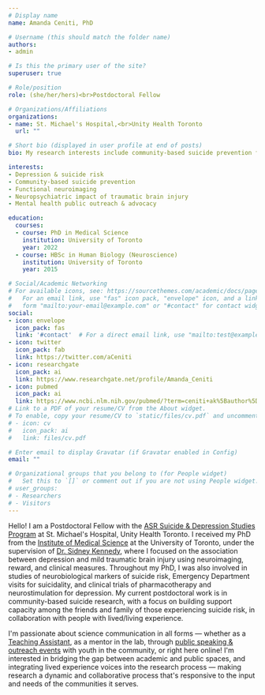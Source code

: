 ```yaml
---
# Display name
name: Amanda Ceniti, PhD

# Username (this should match the folder name)
authors:
- admin

# Is this the primary user of the site?
superuser: true

# Role/position
role: (she/her/hers)<br>Postdoctoral Fellow

# Organizations/Affiliations
organizations:
- name: St. Michael's Hospital,<br>Unity Health Toronto
  url: ""

# Short bio (displayed in user profile at end of posts)
bio: My research interests include community-based suicide prevention focused on building social support capacity among family/friends of those at risk, the neurobiology of depression and suicide risk, and the psychiatric impact of traumatic brain injury. I'm also passionate about mental health advocacy and science communication.

interests:
- Depression & suicide risk
- Community-based suicide prevention
- Functional neuroimaging
- Neuropsychiatric impact of traumatic brain injury
- Mental health public outreach & advocacy

education:
  courses:
  - course: PhD in Medical Science
    institution: University of Toronto
    year: 2022
  - course: HBSc in Human Biology (Neuroscience)
    institution: University of Toronto
    year: 2015

# Social/Academic Networking
# For available icons, see: https://sourcethemes.com/academic/docs/page-builder/#icons
#   For an email link, use "fas" icon pack, "envelope" icon, and a link in the
#   form "mailto:your-email@example.com" or "#contact" for contact widget.
social:
- icon: envelope
  icon_pack: fas
  link: '#contact'  # For a direct email link, use "mailto:test@example.org".
- icon: twitter
  icon_pack: fab
  link: https://twitter.com/aCeniti
- icon: researchgate
  icon_pack: ai
  link: https://www.researchgate.net/profile/Amanda_Ceniti
- icon: pubmed
  icon_pack: ai
  link: https://www.ncbi.nlm.nih.gov/pubmed/?term=ceniti+ak%5Bauthor%5D
# Link to a PDF of your resume/CV from the About widget.
# To enable, copy your resume/CV to `static/files/cv.pdf` and uncomment the lines below.
# - icon: cv
#   icon_pack: ai
#   link: files/cv.pdf

# Enter email to display Gravatar (if Gravatar enabled in Config)
email: ""

# Organizational groups that you belong to (for People widget)
#   Set this to `[]` or comment out if you are not using People widget.
# user_groups:
# - Researchers
# - Visitors
---
```


Hello! I am a Postdoctoral Fellow with the <a href="https://www.asrlife.ca/" target="_blank">ASR Suicide & Depression Studies Program</a> at St. Michael's Hospital, Unity Health Toronto. I received my PhD from the <a href="https://ims.utoronto.ca/" target="_blank">Institute of Medical Science</a> at the University of Toronto, under the supervision of <a href="http://stmichaelshospitalresearch.ca/researchers/sidney-kennedy/" target="_blank">Dr. Sidney Kennedy</a>, where I focused on the association between depression and mild traumatic brain injury using neuroimaging, reward, and clinical measures. Throughout my PhD, I was also involved in studies of neurobiological markers of suicide risk, Emergency Department visits for suicidality, and clinical trials of pharmacotherapy and neurostimulation for depression. My current postdoctoral work is in community-based suicide research, with a focus on building support capacity among the friends and family of those experiencing suicide risk, in collaboration with people with lived/living experience.

I'm passionate about science communication in all forms &mdash; whether as a <a href="#teaching">Teaching Assistant</a>, as a mentor in the lab, through <a href="#outreach">public speaking & outreach events</a> with youth in the community, or right here online! I'm interested in bridging the gap between academic and public spaces, and integrating lived experience voices into the research process &mdash; making research a dynamic and collaborative process that's responsive to the input and needs of the communities it serves.
